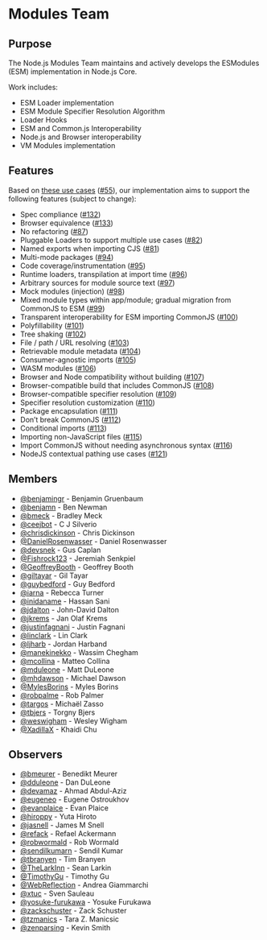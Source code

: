 # Modules Team

## Purpose

The Node.js Modules Team maintains and actively develops the ESModules (ESM) implementation in Node.js Core.

Work includes:

* ESM Loader implementation
* ESM Module Specifier Resolution Algorithm
* Loader Hooks
* ESM and Common.js Interoperability
* Node.js and Browser interoperability
* VM Modules implementation

## Features

Based on [these use cases](https://docs.google.com/document/d/10BBsIqdAXB9JR2KUzQGYbCiVugYBnxE4REBakX29yyo/edit) ([#55](https://github.com/nodejs/modules/issues/55)), our implementation aims to support the following features (subject to change):

- Spec compliance ([#132](https://github.com/nodejs/modules/issues/132))
- Browser equivalence ([#133](https://github.com/nodejs/modules/issues/133))
- No refactoring ([#87](https://github.com/nodejs/modules/issues/87))
- Pluggable Loaders to support multiple use cases ([#82](https://github.com/nodejs/modules/issues/82))
- Named exports when importing CJS ([#81](https://github.com/nodejs/modules/issues/81))
- Multi-mode packages ([#94](https://github.com/nodejs/modules/issues/94))
- Code coverage/instrumentation ([#95](https://github.com/nodejs/modules/issues/95))
- Runtime loaders, transpilation at import time ([#96](https://github.com/nodejs/modules/issues/96))
- Arbitrary sources for module source text ([#97](https://github.com/nodejs/modules/issues/97))
- Mock modules (injection) ([#98](https://github.com/nodejs/modules/issues/98))
- Mixed module types within app/module; gradual migration from CommonJS to ESM ([#99](https://github.com/nodejs/modules/issues/99))
- Transparent interoperability for ESM importing CommonJS ([#100](https://github.com/nodejs/modules/issues/100))
- Polyfillability ([#101](https://github.com/nodejs/modules/issues/101))
- Tree shaking ([#102](https://github.com/nodejs/modules/issues/102))
- File / path / URL resolving ([#103](https://github.com/nodejs/modules/issues/103))
- Retrievable module metadata ([#104](https://github.com/nodejs/modules/issues/104))
- Consumer-agnostic imports ([#105](https://github.com/nodejs/modules/issues/105))
- WASM modules ([#106](https://github.com/nodejs/modules/issues/106))
- Browser and Node compatibility without building ([#107](https://github.com/nodejs/modules/issues/107))
- Browser-compatible build that includes CommonJS ([#108](https://github.com/nodejs/modules/issues/108))
- Browser-compatible specifier resolution ([#109](https://github.com/nodejs/modules/issues/109))
- Specifier resolution customization ([#110](https://github.com/nodejs/modules/issues/110))
- Package encapsulation ([#111](https://github.com/nodejs/modules/issues/111))
- Don’t break CommonJS ([#112](https://github.com/nodejs/modules/issues/112))
- Conditional imports ([#113](https://github.com/nodejs/modules/issues/113))
- Importing non-JavaScript files ([#115](https://github.com/nodejs/modules/issues/115))
- Import CommonJS without needing asynchronous syntax ([#116](https://github.com/nodejs/modules/issues/116))
- NodeJS contextual pathing use cases ([#121](https://github.com/nodejs/modules/issues/121))

## Members

<!-- ncu-team-sync.team(nodejs/modules-active-members) -->

- [@benjamingr](https://github.com/benjamingr) - Benjamin Gruenbaum
- [@benjamn](https://github.com/benjamn) - Ben Newman
- [@bmeck](https://github.com/bmeck) - Bradley Meck
- [@ceejbot](https://github.com/ceejbot) - C J Silverio
- [@chrisdickinson](https://github.com/chrisdickinson) - Chris Dickinson
- [@DanielRosenwasser](https://github.com/DanielRosenwasser) - Daniel Rosenwasser
- [@devsnek](https://github.com/devsnek) - Gus Caplan
- [@Fishrock123](https://github.com/Fishrock123) - Jeremiah Senkpiel
- [@GeoffreyBooth](https://github.com/GeoffreyBooth) - Geoffrey Booth
- [@giltayar](https://github.com/giltayar) - Gil Tayar
- [@guybedford](https://github.com/guybedford) - Guy Bedford
- [@iarna](https://github.com/iarna) - Rebecca Turner
- [@inidaname](https://github.com/inidaname) - Hassan Sani
- [@jdalton](https://github.com/jdalton) - John-David Dalton
- [@jkrems](https://github.com/jkrems) - Jan Olaf Krems
- [@justinfagnani](https://github.com/justinfagnani) - Justin Fagnani
- [@linclark](https://github.com/linclark) - Lin Clark
- [@ljharb](https://github.com/ljharb) - Jordan Harband
- [@manekinekko](https://github.com/manekinekko) - Wassim Chegham
- [@mcollina](https://github.com/mcollina) - Matteo Collina
- [@mduleone](https://github.com/mduleone) - Matt DuLeone
- [@mhdawson](https://github.com/mhdawson) - Michael Dawson
- [@MylesBorins](https://github.com/MylesBorins) - Myles Borins
- [@robpalme](https://github.com/robpalme) - Rob Palmer
- [@targos](https://github.com/targos) - Michaël Zasso
- [@tbjers](https://github.com/tbjers) - Torgny Bjers
- [@weswigham](https://github.com/weswigham) - Wesley Wigham
- [@XadillaX](https://github.com/XadillaX) - Khaidi Chu

<!-- ncu-team-sync end -->

## Observers

<!-- ncu-team-sync.team(nodejs/modules-observers) -->

- [@bmeurer](https://github.com/bmeurer) - Benedikt Meurer
- [@dduleone](https://github.com/dduleone) - Dan DuLeone
- [@devamaz](https://github.com/devamaz) - Ahmad Abdul-Aziz
- [@eugeneo](https://github.com/eugeneo) - Eugene Ostroukhov
- [@evanplaice](https://github.com/evanplaice) - Evan Plaice
- [@hiroppy](https://github.com/hiroppy) - Yuta Hiroto
- [@jasnell](https://github.com/jasnell) - James M Snell
- [@refack](https://github.com/refack) - Refael Ackermann
- [@robwormald](https://github.com/robwormald) - Rob Wormald
- [@sendilkumarn](https://github.com/sendilkumarn) - Sendil Kumar
- [@tbranyen](https://github.com/tbranyen) - Tim Branyen
- [@TheLarkInn](https://github.com/TheLarkInn) - Sean Larkin
- [@TimothyGu](https://github.com/TimothyGu) - Timothy Gu
- [@WebReflection](https://github.com/WebReflection) - Andrea Giammarchi
- [@xtuc](https://github.com/xtuc) - Sven Sauleau
- [@yosuke-furukawa](https://github.com/yosuke-furukawa) - Yosuke Furukawa
- [@zackschuster](https://github.com/zackschuster) - Zack Schuster
- [@tzmanics](https://github.com/tzmanics) - Tara Z. Manicsic
- [@zenparsing](https://github.com/zenparsing) - Kevin Smith

<!-- ncu-team-sync end -->
